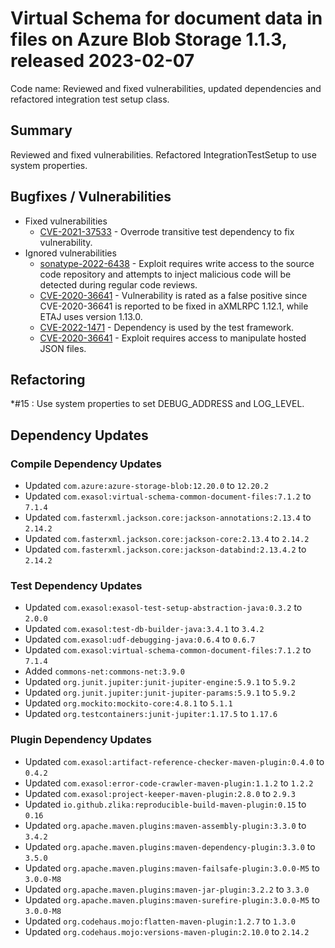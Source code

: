 # Virtual Schema for document data in files on Azure Blob Storage 1.1.3, released 2023-02-07

Code name: Reviewed and fixed vulnerabilities, updated dependencies and refactored integration test setup class.

## Summary

Reviewed and fixed vulnerabilities. 
Refactored IntegrationTestSetup to use system properties.
## Bugfixes / Vulnerabilities


* Fixed vulnerabilities
    * [CVE-2021-37533](https://ossindex.sonatype.org/component/pkg:maven/commons-net/commons-net@3.6?utm_source=ossindex-client&utm_medium=integration&utm_content=1.8.1) - Overrode transitive test dependency to fix vulnerability.
* Ignored vulnerabilities
    * [sonatype-2022-6438](https://ossindex.sonatype.org/vulnerability/sonatype-2022-6438) - Exploit requires write access to the source code repository and attempts to inject malicious code will be detected during regular code reviews.
    * [CVE-2020-36641](https://nvd.nist.gov/vuln/detail/CVE-2020-36641) - Vulnerability is rated as a false positive since CVE-2020-36641 is reported to be fixed in aXMLRPC 1.12.1, while ETAJ uses version 1.13.0.
    * [CVE-2022-1471](https://ossindex.sonatype.org/vulnerability/CVE-2022-38750) - Dependency is used by the test framework.
    * [CVE-2020-36641](https://ossindex.sonatype.org/vulnerability/CVE-2022-45688) - Exploit requires access to manipulate hosted JSON files.

## Refactoring

*#15 : Use system properties to set DEBUG_ADDRESS and LOG_LEVEL.

## Dependency Updates

### Compile Dependency Updates

* Updated `com.azure:azure-storage-blob:12.20.0` to `12.20.2`
* Updated `com.exasol:virtual-schema-common-document-files:7.1.2` to `7.1.4`
* Updated `com.fasterxml.jackson.core:jackson-annotations:2.13.4` to `2.14.2`
* Updated `com.fasterxml.jackson.core:jackson-core:2.13.4` to `2.14.2`
* Updated `com.fasterxml.jackson.core:jackson-databind:2.13.4.2` to `2.14.2`

### Test Dependency Updates

* Updated `com.exasol:exasol-test-setup-abstraction-java:0.3.2` to `2.0.0`
* Updated `com.exasol:test-db-builder-java:3.4.1` to `3.4.2`
* Updated `com.exasol:udf-debugging-java:0.6.4` to `0.6.7`
* Updated `com.exasol:virtual-schema-common-document-files:7.1.2` to `7.1.4`
* Added `commons-net:commons-net:3.9.0`
* Updated `org.junit.jupiter:junit-jupiter-engine:5.9.1` to `5.9.2`
* Updated `org.junit.jupiter:junit-jupiter-params:5.9.1` to `5.9.2`
* Updated `org.mockito:mockito-core:4.8.1` to `5.1.1`
* Updated `org.testcontainers:junit-jupiter:1.17.5` to `1.17.6`

### Plugin Dependency Updates

* Updated `com.exasol:artifact-reference-checker-maven-plugin:0.4.0` to `0.4.2`
* Updated `com.exasol:error-code-crawler-maven-plugin:1.1.2` to `1.2.2`
* Updated `com.exasol:project-keeper-maven-plugin:2.8.0` to `2.9.3`
* Updated `io.github.zlika:reproducible-build-maven-plugin:0.15` to `0.16`
* Updated `org.apache.maven.plugins:maven-assembly-plugin:3.3.0` to `3.4.2`
* Updated `org.apache.maven.plugins:maven-dependency-plugin:3.3.0` to `3.5.0`
* Updated `org.apache.maven.plugins:maven-failsafe-plugin:3.0.0-M5` to `3.0.0-M8`
* Updated `org.apache.maven.plugins:maven-jar-plugin:3.2.2` to `3.3.0`
* Updated `org.apache.maven.plugins:maven-surefire-plugin:3.0.0-M5` to `3.0.0-M8`
* Updated `org.codehaus.mojo:flatten-maven-plugin:1.2.7` to `1.3.0`
* Updated `org.codehaus.mojo:versions-maven-plugin:2.10.0` to `2.14.2`
